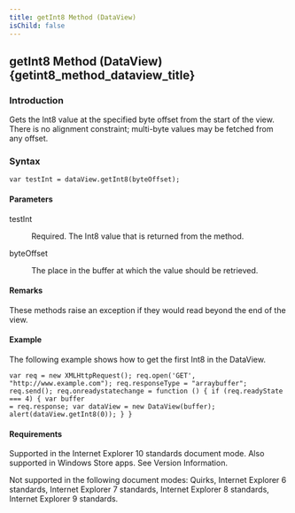 ```yaml
---
title: getInt8 Method (DataView)
isChild: false
---
```


## getInt8 Method (DataView) {getint8_method_dataview_title}

### Introduction 

 Gets the Int8 value at the specified byte offset from the start of the view. There is no alignment constraint; multi-byte values may be fetched from any offset.

### Syntax 

```
var testInt = dataView.getInt8(byteOffset);
```

#### Parameters 

<div id="sectionSection0" class="section" name="collapseableSection" style="" expanded="true">
  <dl class="authored">
    <dt>
      <span class="parameter" sdata="paramReference" xmlns:util="util">testInt</span>
    </dt>
    <dd>
      <p xmlns:util="util">
        Required. The Int8 value that is returned from the method.
      </p>
    </dd>
    <dt>
      <span class="parameter" sdata="paramReference" xmlns:util="util">byteOffset</span>
    </dt>
    <dd>
      <p xmlns:util="util">
        The place in the buffer at which the value should be retrieved.
      </p>
    </dd>
  </dl>
</div>

#### Remarks 

<div id="languageReferenceRemarksSection" class="section" name="collapseableSection" style="">
  <p xmlns:util="util">
    These methods raise an exception if they would read beyond the end of the view.
  </p>
</div>

#### Example 

<p xmlns:util="util">
  The following example shows how to get the first Int8 in the DataView.
</p>

```
var req = new XMLHttpRequest(); req.open('GET', "http://www.example.com"); req.responseType = "arraybuffer"; req.send(); req.onreadystatechange = function () { if (req.readyState === 4) { var buffer
= req.response; var dataView = new DataView(buffer); alert(dataView.getInt8(0)); } }
```

#### Requirements 

<div id="requirementsTitleSection" class="section" name="collapseableSection" style="">
  <p xmlns:util="util"></p>
  <p>
    Supported in the Internet Explorer 10 standards document mode. Also supported in Windows Store apps. See Version Information.
  </p>
  <p>
    Not supported in the following document modes: Quirks, Internet Explorer 6 standards, Internet Explorer 7 standards, Internet Explorer 8 standards, Internet Explorer 9 standards.
  </p>
</div>

